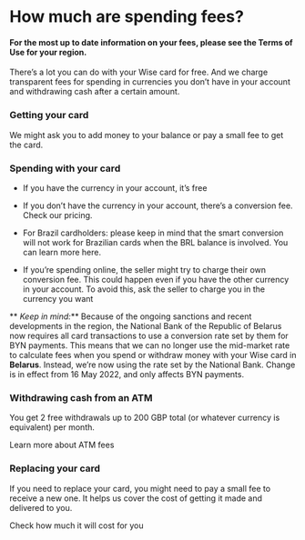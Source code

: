 # How much are spending fees?

#### For the most up to date information on your fees, please see the Terms of Use for your region.

There’s a lot you can do with your Wise card for free. And we charge transparent fees for spending in currencies you don’t have in your account and withdrawing cash after a certain amount.

### Getting your card

We might ask you to add money to your balance or pay a small fee to get the card.

### Spending with your card 

  * If you have the currency in your account, it’s free

  * If you don’t have the currency in your account, there’s a conversion fee. Check our pricing. 

  * For Brazil cardholders: please keep in mind that the smart conversion will not work for Brazilian cards when the BRL balance is involved. You can learn more here. 

  * If you’re spending online, the seller might try to charge their own conversion fee. This could happen even if you have the other currency in your account. To avoid this, ask the seller to charge you in the currency you want




 ** _Keep in mind:_** Because of the ongoing sanctions and recent developments in the region, the National Bank of the Republic of Belarus now requires all card transactions to use a conversion rate set by them for BYN payments. This means that we can no longer use the mid-market rate to calculate fees when you spend or withdraw money with your Wise card in **Belarus**. Instead, we’re now using the rate set by the National Bank. Change is in effect from 16 May 2022, and only affects BYN payments. 

### Withdrawing cash from an ATM

You get 2 free withdrawals up to 200 GBP total (or whatever currency is equivalent) per month.

Learn more about ATM fees

### Replacing your card 

If you need to replace your card, you might need to pay a small fee to receive a new one. It helps us cover the cost of getting it made and delivered to you.

Check how much it will cost for you